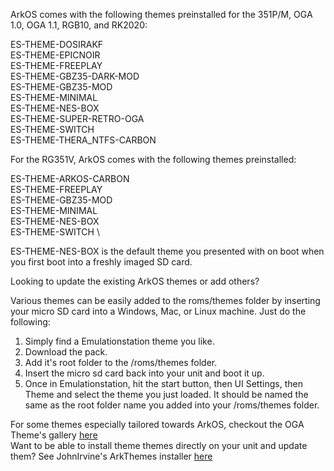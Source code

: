 ArkOS comes with the following themes preinstalled for the 351P/M, OGA 1.0, OGA 1.1, RGB10, and RK2020:

ES-THEME-DOSIRAKF \
ES-THEME-EPICNOIR \
ES-THEME-FREEPLAY \
ES-THEME-GBZ35-DARK-MOD \
ES-THEME-GBZ35-MOD \
ES-THEME-MINIMAL \
ES-THEME-NES-BOX \
ES-THEME-SUPER-RETRO-OGA \
ES-THEME-SWITCH \
ES-THEME-THERA_NTFS-CARBON

For the RG351V, ArkOS comes with the following themes preinstalled:

ES-THEME-ARKOS-CARBON \
ES-THEME-FREEPLAY \
ES-THEME-GBZ35-MOD \
ES-THEME-MINIMAL \
ES-THEME-NES-BOX \
ES-THEME-SWITCH \

ES-THEME-NES-BOX is the default theme you presented with on boot when you first boot into a freshly imaged SD card.

Looking to update the existing ArkOS themes or add others?  

Various themes can be easily added to the roms/themes folder by inserting your micro SD card into a Windows, Mac, or Linux machine.  Just do the following:

1. Simply find a Emulationstation theme you like.  
1. Download the pack.  
1. Add it's root folder to the /roms/themes folder.  
1. Insert the micro sd card back into your unit and boot it up.  
1. Once in Emulationstation, hit the start button, then UI Settings, then Theme and select the theme you just loaded.  It should be named the same as the root folder name you added into your /roms/themes folder.

For some themes especially tailored towards ArkOS, checkout the OGA Theme's gallery [here](https://github.com/Jetup13/Emulationstation-OGA-Theme-Gallery) \
Want to be able to install theme themes directly on your unit and update them?  See JohnIrvine's ArkThemes installer [here](https://github.com/JohnIrvine1433/ArkThemes-fork)